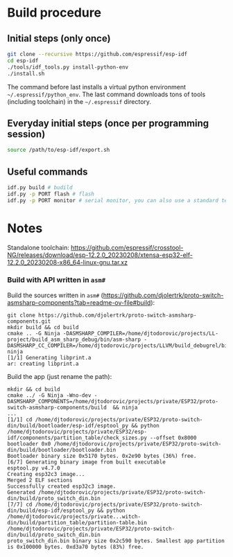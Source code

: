 # Build procedure

## Initial steps (only once)

```bash
git clone --recursive https://github.com/espressif/esp-idf
cd esp-idf
./tools/idf_tools.py install-python-env
./install.sh
```
The command before last installs a virtual python environment `~/.espressif/python_env`.
The last command downloads tons of tools (including toolchain) in the `~/.espressif` directory.

## Everyday initial steps (once per programming session)

```bash
source /path/to/esp-idf/export.sh
```

## Useful commands
```bash
idf.py build # budild
idf.py -p PORT flash # flash
idf.py -p PORT monitor # serial monitor, you can also use a standard terminal like minicom
```

# Notes

Standalone toolchain: https://github.com/espressif/crosstool-NG/releases/download/esp-12.2.0_20230208/xtensa-esp32-elf-12.2.0_20230208-x86_64-linux-gnu.tar.xz


### Build with API written in `asm#`

Build the sources written in `asm#` (https://github.com/djolertrk/proto-switch-asmsharp-components?tab=readme-ov-file#build):
```
git clone https://github.com/djolertrk/proto-switch-asmsharp-components.git
mkdir build && cd build
cmake .. -G Ninja -DASMSHARP_COMPILER=/home/djtodorovic/projects/LL-project/build_asm_sharp_debug/bin/asm-sharp -DASMSHARP_CC_COMPILER=/home/djtodorovic/projects/LLVM/build_debugrel/bin/clang
ninja
[1/1] Generating libprint.a
ar: creating libprint.a 
```

Build the app (just rename the path):
```
mkdir && cd build
cmake ../ -G Ninja -Wno-dev -DASMSHARP_COMPONENTS=/home/djtodorovic/projects/private/ESP32/proto-switch-asmsharp-components/build  && ninja
...
[1/1] cd /home/djtodorovic/projects/private/ESP32/proto-switch-din/build/bootloader/esp-idf/esptool_py && python /home/djtodorovic/projects/private/ESP32/esp-idf/components/partition_table/check_sizes.py --offset 0x8000 bootloader 0x0 /home/djtodorovic/projects/private/ESP32/proto-switch-din/build/bootloader/bootloader.bin
Bootloader binary size 0x5170 bytes. 0x2e90 bytes (36%) free.
[6/7] Generating binary image from built executable
esptool.py v4.7.0
Creating esp32c3 image...
Merged 2 ELF sections
Successfully created esp32c3 image.
Generated /home/djtodorovic/projects/private/ESP32/proto-switch-din/build/proto_switch_din.bin
[7/7] cd /home/djtodorovic/projects/private/ESP32/proto-switch-din/build/esp-idf/esptool_py && python /home/djtodorovic/projects/private...witch-din/build/partition_table/partition-table.bin /home/djtodorovic/projects/private/ESP32/proto-switch-din/build/proto_switch_din.bin
proto_switch_din.bin binary size 0x2c590 bytes. Smallest app partition is 0x100000 bytes. 0xd3a70 bytes (83%) free.
```
